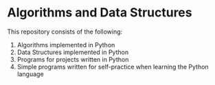 # Algorithms and Data Structures

This repository consists of the following:

1. Algorithms implemented in Python
2. Data Structures implemented in Python
3. Programs for projects written in Python
4. Simple programs written for self-practice when learning the Python language
